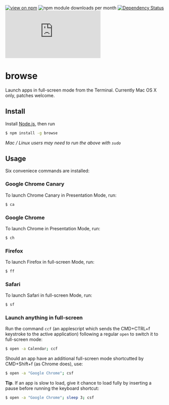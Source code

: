 [![view on npm](http://img.shields.io/npm/v/more-fs.svg)](https://www.npmjs.org/package/browse)
![npm module downloads per month](http://img.shields.io/npm/dm/browse.svg)
[![Dependency Status](https://david-dm.org/75lb/browse.png)](https://david-dm.org/75lb/browse)
![Analytics](https://ga-beacon.appspot.com/UA-27725889-27/browse/README.md?pixel)

browse
======
Launch apps in full-screen mode from the Terminal. Currently Mac OS X only, patches welcome. 

Install
-------
Install [Node.js](http://nodejs.org), then run

```sh
$ npm install -g browse
```
*Mac / Linux users may need to run the above with `sudo`*

Usage
-----
Six conveniece commands are installed:

### Google Chrome Canary
To launch Chrome Canary in Presentation Mode, run:
```sh
$ ca
```

### Google Chrome
To launch Chrome in Presentation Mode, run:
```sh
$ ch
```

### Firefox
To launch Firefox in full-screen Mode, run:
```sh
$ ff
```

### Safari
To launch Safari in full-screen Mode, run:
```sh
$ sf
```

### Launch anything in full-screen
Run the command `ccf` (an applescript which sends the CMD+CTRL+f keystroke to the active application) following a regular `open` to switch it to full-screen mode: 
```sh
$ open -a Calendar; ccf
```

Should an app have an additional full-screen mode shortcutted by CMD+Shift+f (as Chrome does), use: 
```sh
$ open -a "Google Chrome"; csf
```

**Tip**. If an app is slow to load, give it chance to load fully by inserting a pause before running the keyboard shortcut: 
```sh
$ open -a "Google Chrome"; sleep 3; csf
```

